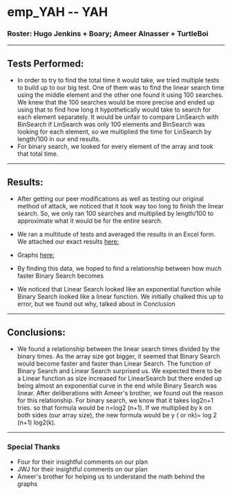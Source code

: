 # emp_YAH -- YAH
### Roster:  Hugo Jenkins + Boary; Ameer Alnasser + TurtleBoi
---
## Tests Performed:

* In order to try to find the total time it would take, we tried multiple tests to build up to our big test. One of them was to find the linear search time using the middle element and the other one found it using 100 searches. We knew that the 100 searches would be more precise and ended up using that to find how long it hypothetically would take to search for each element separately. It would be unfair to compare LinSearch with BinSearch if LinSearch was only 100 elements and BinSearch was looking for each element, so we multiplied the time for LinSearch by length/100 in our end results. 
* For binary search, we looked for every element of the array and took that total time. 
--- 
## Results: 
* After getting our peer modifications as well as testing our original method of attack, we noticed that it took way too long to finish the linear search. So, we only ran 100 searches and multiplied by length/100 to approximate what it would be for the entire search. 

* We ran a multitude of tests and averaged the results in an Excel form. We attached our exact results [here:](https://docs.google.com/spreadsheets/d/18D3_c6V9efRh5DDQ9xt77HvQBMzrzqQNvs9rFgd-K3Q/edit?usp=sharing)
* Graphs [here:](https://docs.google.com/document/d/1rysJAFSL-ktMp3A7dJaLCnbclpuhJj8XK6FVaUrmbok/edit?usp=sharing)

* By finding this data, we hoped to find a relationship between how much faster Binary Search becomes 

* We noticed that Linear Search looked like an exponential function while Binary Search looked like a linear function. We initially chalked this up to error, but we found out why, talked about in Conclusion

--- 
## Conclusions: 
* We found a relationship between the linear search times divided by the binary times. As the array size got bigger, it seemed that Binary Search would become faster and faster than Linear Search. The function of Binary Search and Linear Search surprised us. We expected there to be a Linear function as size increased for LinearSearch but there ended up being almost an exponential curve in the end while Binary Search was linear. After deliberations with Ameer's brother, we found out the reason for this relationship. For binary search, we know that it takes log2n+1 tries. so that formula would be n=log2 (n+1). If we multiplied by k on both sides (our array size), the new formula would be y ( or nk)= log 2 (n+1) log2(k). 

---
### Special Thanks
* Four for their insightful comments on our plan
* JWJ for their insightful comments on our plan
* Ameer's brother for helping us to understand the math behind the graphs
